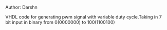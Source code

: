 Author: Darshn

VHDL code for generating pwm signal with variable duty cycle.Taking in 7 bit input in binary from 0(0000000) to 100(1100100)